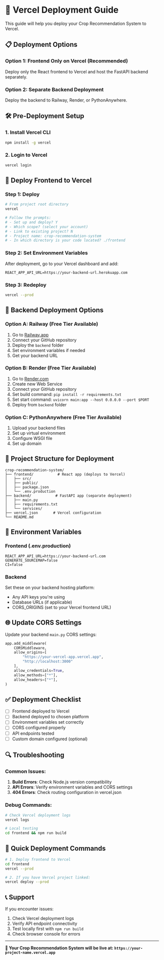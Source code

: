 # 🚀 Vercel Deployment Guide

This guide will help you deploy your Crop Recommendation System to Vercel.

## 📋 Deployment Options

### Option 1: Frontend Only on Vercel (Recommended)
Deploy only the React frontend to Vercel and host the FastAPI backend separately.

### Option 2: Separate Backend Deployment
Deploy the backend to Railway, Render, or PythonAnywhere.

## 🛠️ Pre-Deployment Setup

### 1. Install Vercel CLI
```bash
npm install -g vercel
```

### 2. Login to Vercel
```bash
vercel login
```

## 🚀 Deploy Frontend to Vercel

### Step 1: Deploy
```bash
# From project root directory
vercel

# Follow the prompts:
# - Set up and deploy? Y
# - Which scope? (select your account)
# - Link to existing project? N
# - Project name: crop-recommendation-system
# - In which directory is your code located? ./frontend
```

### Step 2: Set Environment Variables
After deployment, go to your Vercel dashboard and add:

```
REACT_APP_API_URL=https://your-backend-url.herokuapp.com
```

### Step 3: Redeploy
```bash
vercel --prod
```

## 🔧 Backend Deployment Options

### Option A: Railway (Free Tier Available)
1. Go to [Railway.app](https://railway.app)
2. Connect your GitHub repository
3. Deploy the `backend` folder
4. Set environment variables if needed
5. Get your backend URL

### Option B: Render (Free Tier Available)
1. Go to [Render.com](https://render.com)
2. Create new Web Service
3. Connect your GitHub repository
4. Set build command: `pip install -r requirements.txt`
5. Set start command: `uvicorn main:app --host 0.0.0.0 --port $PORT`
6. Deploy from `backend` folder

### Option C: PythonAnywhere (Free Tier Available)
1. Upload your backend files
2. Set up virtual environment
3. Configure WSGI file
4. Set up domain

## 📁 Project Structure for Deployment

```
crop-recommendation-system/
├── frontend/           # React app (deploys to Vercel)
│   ├── src/
│   ├── public/
│   ├── package.json
│   └── .env.production
├── backend/           # FastAPI app (separate deployment)
│   ├── main.py
│   ├── requirements.txt
│   └── services/
├── vercel.json       # Vercel configuration
└── README.md
```

## 🔑 Environment Variables

### Frontend (.env.production)
```
REACT_APP_API_URL=https://your-backend-url.com
GENERATE_SOURCEMAP=false
CI=false
```

### Backend
Set these on your backend hosting platform:
- Any API keys you're using
- Database URLs (if applicable)
- CORS_ORIGINS (set to your Vercel frontend URL)

## 🌐 Update CORS Settings

Update your backend `main.py` CORS settings:

```python
app.add_middleware(
    CORSMiddleware,
    allow_origins=[
        "https://your-vercel-app.vercel.app",
        "http://localhost:3000"
    ],
    allow_credentials=True,
    allow_methods=["*"],
    allow_headers=["*"],
)
```

## ✅ Deployment Checklist

- [ ] Frontend deployed to Vercel
- [ ] Backend deployed to chosen platform
- [ ] Environment variables set correctly
- [ ] CORS configured properly
- [ ] API endpoints tested
- [ ] Custom domain configured (optional)

## 🔍 Troubleshooting

### Common Issues:

1. **Build Errors**: Check Node.js version compatibility
2. **API Errors**: Verify environment variables and CORS settings
3. **404 Errors**: Check routing configuration in vercel.json

### Debug Commands:
```bash
# Check Vercel deployment logs
vercel logs

# Local testing
cd frontend && npm run build
```

## 🎯 Quick Deployment Commands

```bash
# 1. Deploy frontend to Vercel
cd frontend
vercel --prod

# 2. If you have Vercel project linked:
vercel deploy --prod
```

## 📞 Support

If you encounter issues:
1. Check Vercel deployment logs
2. Verify API endpoint connectivity
3. Test locally first with `npm run build`
4. Check browser console for errors

---

**🎉 Your Crop Recommendation System will be live at: `https://your-project-name.vercel.app`**